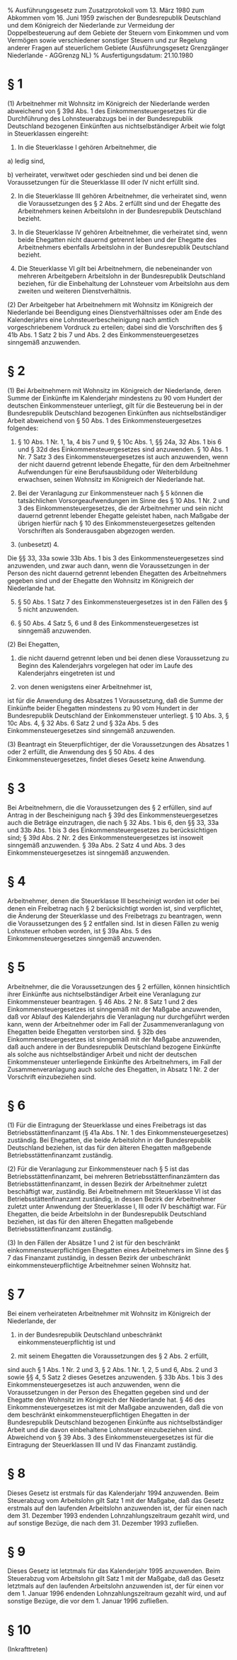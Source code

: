 % Ausführungsgesetz zum Zusatzprotokoll vom 13. März 1980 zum Abkommen vom 16. Juni 1959 zwischen der Bundesrepublik Deutschland und dem Königreich der Niederlande zur Vermeidung der Doppelbesteuerung auf dem Gebiete der Steuern vom Einkommen und vom Vermögen sowie verschiedener sonstiger Steuern und zur Regelung anderer Fragen auf steuerlichem Gebiete  (Ausführungsgesetz Grenzgänger Niederlande - AGGrenzg NL)
% Ausfertigungsdatum: 21.10.1980
 
# § 1

(1) Arbeitnehmer mit Wohnsitz im Königreich der Niederlande werden abweichend von § 39d Abs. 1 des Einkommensteuergesetzes für die Durchführung des Lohnsteuerabzugs bei in der Bundesrepublik Deutschland bezogenen Einkünften aus nichtselbständiger Arbeit wie folgt in Steuerklassen eingereiht:

1. In die Steuerklasse I gehören Arbeitnehmer, die

a) ledig sind,

b) verheiratet, verwitwet oder geschieden sind und bei denen die Voraussetzungen für die Steuerklasse III oder IV nicht erfüllt sind.

2. In die Steuerklasse III gehören Arbeitnehmer, die verheiratet sind, wenn die Voraussetzungen des § 2 Abs. 2 erfüllt sind und der Ehegatte des Arbeitnehmers keinen Arbeitslohn in der Bundesrepublik Deutschland bezieht.

3. In die Steuerklasse IV gehören Arbeitnehmer, die verheiratet sind, wenn beide Ehegatten nicht dauernd getrennt leben und der Ehegatte des Arbeitnehmers ebenfalls Arbeitslohn in der Bundesrepublik Deutschland bezieht.

4. Die Steuerklasse VI gilt bei Arbeitnehmern, die nebeneinander von mehreren Arbeitgebern Arbeitslohn in der Bundesrepublik Deutschland beziehen, für die Einbehaltung der Lohnsteuer vom Arbeitslohn aus dem zweiten und weiteren Dienstverhältnis.

(2) Der Arbeitgeber hat Arbeitnehmern mit Wohnsitz im Königreich der Niederlande bei Beendigung eines Dienstverhältnisses oder am Ende des Kalenderjahrs eine Lohnsteuerbescheinigung nach amtlich vorgeschriebenem Vordruck zu erteilen; dabei sind die Vorschriften des § 41b Abs. 1 Satz 2 bis 7 und Abs. 2 des Einkommensteuergesetzes sinngemäß anzuwenden.

# § 2

(1) Bei Arbeitnehmern mit Wohnsitz im Königreich der Niederlande, deren Summe der Einkünfte im Kalenderjahr mindestens zu 90 vom Hundert der deutschen Einkommensteuer unterliegt, gilt für die Besteuerung bei in der Bundesrepublik Deutschland bezogenen Einkünften aus nichtselbständiger Arbeit abweichend von § 50 Abs. 1 des Einkommensteuergesetzes folgendes:

1. § 10 Abs. 1 Nr. 1, 1a, 4 bis 7 und 9, § 10c Abs. 1, §§ 24a, 32 Abs. 1 bis 6 und § 32d des Einkommensteuergesetzes sind anzuwenden. § 10 Abs. 1 Nr. 7 Satz 3 des Einkommensteuergesetzes ist auch anzuwenden, wenn der nicht dauernd getrennt lebende Ehegatte, für den dem Arbeitnehmer Aufwendungen für eine Berufsausbildung oder Weiterbildung erwachsen, seinen Wohnsitz im Königreich der Niederlande hat.

2. Bei der Veranlagung zur Einkommensteuer nach § 5 können die tatsächlichen Vorsorgeaufwendungen im Sinne des § 10 Abs. 1 Nr. 2 und 3 des Einkommensteuergesetzes, die der Arbeitnehmer und sein nicht dauernd getrennt lebender Ehegatte geleistet haben, nach Maßgabe der übrigen hierfür nach § 10 des Einkommensteuergesetzes geltenden Vorschriften als Sonderausgaben abgezogen werden.

3. (unbesetzt) 4.

Die §§ 33, 33a sowie 33b Abs. 1 bis 3 des Einkommensteuergesetzes sind anzuwenden, und zwar auch dann, wenn die Voraussetzungen in der Person des nicht dauernd getrennt lebenden Ehegatten des Arbeitnehmers gegeben sind und der Ehegatte den Wohnsitz im Königreich der Niederlande hat.

5. § 50 Abs. 1 Satz 7 des Einkommensteuergesetzes ist in den Fällen des § 5 nicht anzuwenden.

6. § 50 Abs. 4 Satz 5, 6 und 8 des Einkommensteuergesetzes ist sinngemäß anzuwenden.

(2) Bei Ehegatten,

1. die nicht dauernd getrennt leben und bei denen diese Voraussetzung zu Beginn des Kalenderjahrs vorgelegen hat oder im Laufe des Kalenderjahrs eingetreten ist und

2. von denen wenigstens einer Arbeitnehmer ist,

ist für die Anwendung des Absatzes 1 Voraussetzung, daß die Summe der Einkünfte beider Ehegatten mindestens zu 90 vom Hundert in der Bundesrepublik Deutschland der Einkommensteuer unterliegt. § 10 Abs. 3, § 10c Abs. 4, § 32 Abs. 6 Satz 2 und § 32a Abs. 5 des Einkommensteuergesetzes sind sinngemäß anzuwenden.

(3) Beantragt ein Steuerpflichtiger, der die Voraussetzungen des Absatzes 1 oder 2 erfüllt, die Anwendung des § 50 Abs. 4 des Einkommensteuergesetzes, findet dieses Gesetz keine Anwendung.

# § 3

Bei Arbeitnehmern, die die Voraussetzungen des § 2 erfüllen, sind auf Antrag in der Bescheinigung nach § 39d des Einkommensteuergesetzes auch die Beträge einzutragen, die nach § 32 Abs. 1 bis 6, den §§ 33, 33a und 33b Abs. 1 bis 3 des Einkommensteuergesetzes zu berücksichtigen sind; § 39d Abs. 2 Nr. 2 des Einkommensteuergesetzes ist insoweit sinngemäß anzuwenden. § 39a Abs. 2 Satz 4 und Abs. 3 des Einkommensteuergesetzes ist sinngemäß anzuwenden.

# § 4

Arbeitnehmer, denen die Steuerklasse III bescheinigt worden ist oder bei denen ein Freibetrag nach § 2 berücksichtigt worden ist, sind verpflichtet, die Änderung der Steuerklasse und des Freibetrags zu beantragen, wenn die Voraussetzungen des § 2 entfallen sind. Ist in diesen Fällen zu wenig Lohnsteuer erhoben worden, ist § 39a Abs. 5 des Einkommensteuergesetzes sinngemäß anzuwenden.

# § 5

Arbeitnehmer, die die Voraussetzungen des § 2 erfüllen, können hinsichtlich ihrer Einkünfte aus nichtselbständiger Arbeit eine Veranlagung zur Einkommensteuer beantragen. § 46 Abs. 2 Nr. 8 Satz 1 und 2 des Einkommensteuergesetzes ist sinngemäß mit der Maßgabe anzuwenden, daß vor Ablauf des Kalenderjahrs die Veranlagung nur durchgeführt werden kann, wenn der Arbeitnehmer oder im Fall der Zusammenveranlagung von Ehegatten beide Ehegatten verstorben sind. § 32b des Einkommensteuergesetzes ist sinngemäß mit der Maßgabe anzuwenden, daß auch andere in der Bundesrepublik Deutschland bezogene Einkünfte als solche aus nichtselbständiger Arbeit und nicht der deutschen Einkommensteuer unterliegende Einkünfte des Arbeitnehmers, im Fall der Zusammenveranlagung auch solche des Ehegatten, in Absatz 1 Nr. 2 der Vorschrift einzubeziehen sind.

# § 6

(1) Für die Eintragung der Steuerklasse und eines Freibetrags ist das Betriebsstättenfinanzamt (§ 41a Abs. 1 Nr. 1 des Einkommensteuergesetzes) zuständig. Bei Ehegatten, die beide Arbeitslohn in der Bundesrepublik Deutschland beziehen, ist das für den älteren Ehegatten maßgebende Betriebsstättenfinanzamt zuständig.

(2) Für die Veranlagung zur Einkommensteuer nach § 5 ist das Betriebsstättenfinanzamt, bei mehreren Betriebsstättenfinanzämtern das Betriebsstättenfinanzamt, in dessen Bezirk der Arbeitnehmer zuletzt beschäftigt war, zuständig. Bei Arbeitnehmern mit Steuerklasse VI ist das Betriebsstättenfinanzamt zuständig, in dessen Bezirk der Arbeitnehmer zuletzt unter Anwendung der Steuerklasse I, III oder IV beschäftigt war. Für Ehegatten, die beide Arbeitslohn in der Bundesrepublik Deutschland beziehen, ist das für den älteren Ehegatten maßgebende Betriebsstättenfinanzamt zuständig.

(3) In den Fällen der Absätze 1 und 2 ist für den beschränkt einkommensteuerpflichtigen Ehegatten eines Arbeitnehmers im Sinne des § 7 das Finanzamt zuständig, in dessen Bezirk der unbeschränkt einkommensteuerpflichtige Arbeitnehmer seinen Wohnsitz hat.

# § 7

Bei einem verheirateten Arbeitnehmer mit Wohnsitz im Königreich der Niederlande, der

1. in der Bundesrepublik Deutschland unbeschränkt einkommensteuerpflichtig ist und

2. mit seinem Ehegatten die Voraussetzungen des § 2 Abs. 2 erfüllt,

sind auch § 1 Abs. 1 Nr. 2 und 3, § 2 Abs. 1 Nr. 1, 2, 5 und 6, Abs. 2 und 3 sowie §§ 4, 5 Satz 2 dieses Gesetzes anzuwenden. § 33b Abs. 1 bis 3 des Einkommensteuergesetzes ist auch anzuwenden, wenn die Voraussetzungen in der Person des Ehegatten gegeben sind und der Ehegatte den Wohnsitz im Königreich der Niederlande hat. § 46 des Einkommensteuergesetzes ist mit der Maßgabe anzuwenden, daß die von dem beschränkt einkommensteuerpflichtigen Ehegatten in der Bundesrepublik Deutschland bezogenen Einkünfte aus nichtselbständiger Arbeit und die davon einbehaltene Lohnsteuer einzubeziehen sind. Abweichend von § 39 Abs. 3 des Einkommensteuergesetzes ist für die Eintragung der Steuerklassen III und IV das Finanzamt zuständig.

# § 8

Dieses Gesetz ist erstmals für das Kalenderjahr 1994 anzuwenden. Beim Steuerabzug vom Arbeitslohn gilt Satz 1 mit der Maßgabe, daß das Gesetz erstmals auf den laufenden Arbeitslohn anzuwenden ist, der für einen nach dem 31. Dezember 1993 endenden Lohnzahlungszeitraum gezahlt wird, und auf sonstige Bezüge, die nach dem 31. Dezember 1993 zufließen.

# § 9

Dieses Gesetz ist letztmals für das Kalenderjahr 1995 anzuwenden. Beim Steuerabzug vom Arbeitslohn gilt Satz 1 mit der Maßgabe, daß das Gesetz letztmals auf den laufenden Arbeitslohn anzuwenden ist, der für einen vor dem 1. Januar 1996 endenden Lohnzahlungszeitraum gezahlt wird, und auf sonstige Bezüge, die vor dem 1. Januar 1996 zufließen.

# § 10

(Inkrafttreten)
